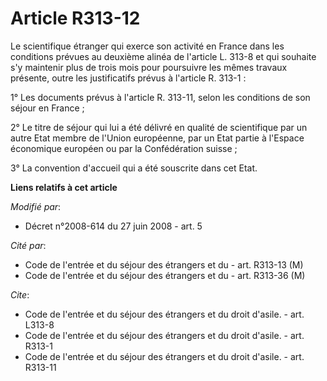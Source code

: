 # Article R313-12

Le scientifique étranger qui exerce son activité en France dans les conditions prévues au deuxième alinéa de l'article L.
313-8 et qui souhaite s'y maintenir plus de trois mois pour poursuivre les mêmes travaux présente, outre les justificatifs
prévus à l'article R. 313-1 : 

1° Les documents prévus à l'article R. 313-11, selon les conditions de son séjour en France ; 

2° Le titre de séjour qui lui a été délivré en qualité de scientifique par un autre Etat membre de l'Union européenne, par un
Etat partie à l'Espace économique européen ou par la Confédération suisse ; 

3° La convention d'accueil qui a été souscrite dans cet Etat.

**Liens relatifs à cet article**

_Modifié par_:

  - Décret n°2008-614 du 27 juin 2008 - art. 5

_Cité par_:

  - Code de l'entrée et du séjour des étrangers et du  - art. R313-13 (M)
  - Code de l'entrée et du séjour des étrangers et du  - art. R313-36 (M)

_Cite_:

  - Code de l'entrée et du séjour des étrangers et du droit d'asile. - art. L313-8
  - Code de l'entrée et du séjour des étrangers et du droit d'asile. - art. R313-1
  - Code de l'entrée et du séjour des étrangers et du droit d'asile. - art. R313-11
